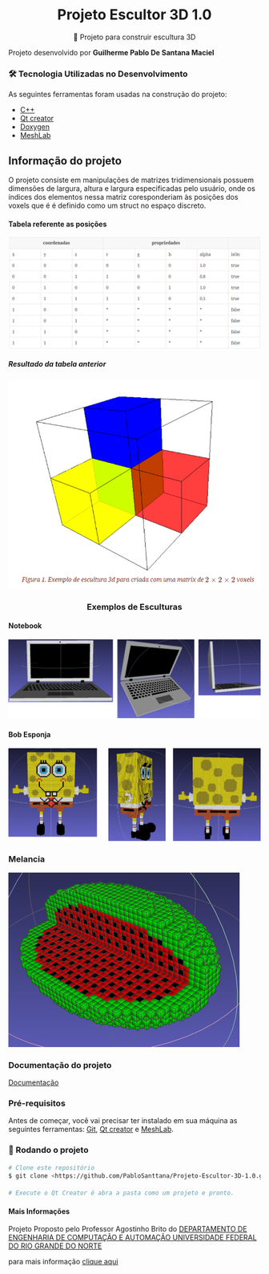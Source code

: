 <h1 align="center">Projeto Escultor 3D 1.0</h1>
<p align="center">🚀 Projeto para construir escultura 3D</p>

Projeto desenvolvido por <strong> Guilherme Pablo De Santana Maciel </strong>

### 🛠 Tecnologia Utilizadas no Desenvolvimento 

As seguintes ferramentas foram usadas na construção do projeto:

- [C++](http://www.cplusplus.org/)   
- [Qt creator](https://www.qt.io/download)      
- [Doxygen](https://www.doxygen.nl/index.html)
- [MeshLab](https://www.meshlab.net/)


## Informação do projeto
O projeto consiste em manipulações de matrizes tridimensionais possuem dimensões de largura, altura e largura especificadas pelo usuário, onde os índices dos elementos nessa matriz coresponderiam às posições dos voxels que é é definido como um struct no espaço discreto.

#### Tabela referente as posições 

![tabela](https://github.com/PabloSanttana/Projeto-Escultor-3D-1.0/blob/master/images/tabelaExemplo.png)

##### Resultado da tabela anterior 

![Cupo](https://github.com/PabloSanttana/Projeto-Escultor-3D-1.0/blob/master/images/Cubo.png)

<h3 align="center">
    Exemplos de Esculturas
</h3>

#### Notebook

![notebook](https://github.com/PabloSanttana/Projeto-Escultor-3D-1.0/blob/master/images/Notebook.png)

#### Bob Esponja

![bobEsponja](https://github.com/PabloSanttana/Projeto-Escultor-3D-1.0/blob/master/images/bobEsponja.png)

### Melancia

![melancia](https://github.com/PabloSanttana/Projeto-Escultor-3D-1.0/blob/master/images/melacia.png)

### Documentação do projeto 
 
 [Documentação](https://pablosanttana.github.io/Projeto-Escultor-3D-1.0/documenta%C3%A7%C3%A3o/html/)
 
 
### Pré-requisitos

Antes de começar, você vai precisar ter instalado em sua máquina as seguintes ferramentas:
[Git](https://git-scm.com), [Qt creator](https://www.qt.io/download) e [MeshLab](https://www.meshlab.net/).

### 🎲 Rodando o projeto

```bash
# Clone este repositório
$ git clone <https://github.com/PabloSanttana/Projeto-Escultor-3D-1.0.git>

# Execute o Qt Creator é abra a pasta como um projeto e pronto.

 ```
 
 #### Mais Informações
 
 Projeto Proposto pelo Professor Agostinho Brito do  <a href="https://www.dca.ufrn.br/"> DEPARTAMENTO DE ENGENHARIA DE COMPUTAÇÃO E AUTOMAÇÃO UNIVERSIDADE FEDERAL DO RIO GRANDE DO NORTE </a>
 
 para mais informação <a href="https://agostinhobritojr.github.io/curso/progav-dca1202/escultor.html">clique aqui<a/>



